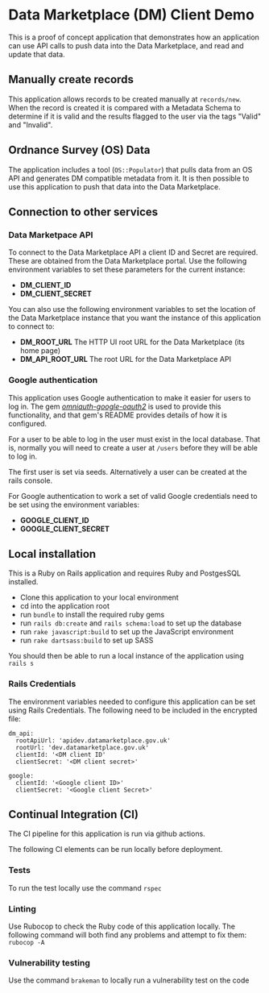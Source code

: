 # Data Marketplace (DM) Client Demo

This is a proof of concept application that demonstrates how an application can
use API calls to push data into the Data Marketplace, and read and update that
data.

## Manually create records

This application allows records to be created manually at `records/new`.
When the record is created it is compared with a Metadata Schema to
determine if it is valid and the results flagged to the user via the tags
"Valid" and "Invalid".

## Ordnance Survey (OS) Data

The application includes a tool (`OS::Populator`) that pulls data from an
OS API and generates DM compatible metadata from it. It is then possible
to use this application to push that data into the Data Marketplace.

## Connection to other services

### Data Marketpace API

To connect to the Data Marketplace API a client ID and Secret are required.
These are obtained from the Data Marketplace portal. Use the following
environment variables to set these parameters for the current instance:

- **DM_CLIENT_ID**
- **DM_CLIENT_SECRET**

You can also use the following environment variables to set the location
of the Data Marketplace instance that you want the instance of this application
to connect to:

- **DM_ROOT_URL** The HTTP UI root URL for the Data Marketplace (its home page)
- **DM_API_ROOT_URL** The root URL for the Data Marketplace API

### Google authentication

This application uses Google authentication to make it easier for users to log in.
The gem
[_omniauth-google-oauth2_](https://github.com/zquestz/omniauth-google-oauth2)
is used to provide this functionality, and that gem's README provides details of
how it is configured.

For a user to be able to log in the user must exist in the local
database. That is, normally you will need to create a user at `/users` before
they will be able to log in.

The first user is set via seeds. Alternatively a user can be created at the
rails console.

For Google authentication to work a set of valid Google credentials need to be
set using the environment variables:

- **GOOGLE_CLIENT_ID**
- **GOOGLE_CLIENT_SECRET**

## Local installation
This is a Ruby on Rails application and requires Ruby and PostgesSQL installed.

- Clone this application to your local environment
- cd into the application root
- run `bundle` to install the required ruby gems
- run `rails db:create` and `rails schema:load` to set up the database
- run `rake javascript:build` to set up the JavaScript environment
- run `rake dartsass:build` to set up SASS

You should then be able to run a local instance of the application using `rails s`

### Rails Credentials
The environment variables needed to configure this application can be set using
Rails Credentials. The following need to be included in the encrypted file:

```
dm_api:
  rootApiUrl: 'apidev.datamarketplace.gov.uk'
  rootUrl: 'dev.datamarketplace.gov.uk'
  clientId: '<DM client ID'
  clientSecret: '<DM client secret>'

google:
  clientId: '<Google client ID>'
  clientSecret: '<Google client Secret>'
```

## Continual Integration (CI)
The CI pipeline for this application is run via github actions.

The following CI elements can be run locally before deployment.

### Tests
To run the test locally use the command `rspec`

### Linting
Use Rubocop to check the Ruby code of this application locally. The following
command will both find any problems and attempt to fix them: `rubocop -A`

### Vulnerability testing
Use the command `brakeman` to locally run a vulnerability test on the code
